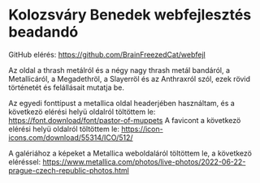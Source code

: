 # Kolozsváry Benedek webfejlesztés beadandó

GitHub elérés: https://github.com/BrainFreezedCat/webfejl

Az oldal a thrash metálról és a négy nagy thrash metál bandáról, a Metallicáról, a Megadethröl, a Slayerröl és az Anthraxról szól, ezek rövid történetét és felállásait mutatja be.

Az egyedi fonttípust a metallica oldal headerjében használtam, és a következö elérési helyü oldalról töltöttem le: https://font.download/font/pastor-of-muppets
A favicont a következö elérési helyü oldalról töltöttem le: https://icon-icons.com/download/55314/ICO/512/

A galériához a képeket a Metallica weboldaláról töltöttem le, a következö eléréssel: https://www.metallica.com/photos/live-photos/2022-06-22-prague-czech-republic-photos.html